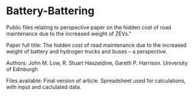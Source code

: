 # Battery-Battering
Public files relating to perspective paper on the hidden cost of road maintenance due to the increased weight of ZEVs."

Paper full title:
The hidden cost of road maintenance due to the increased weight of battery and hydrogen trucks and buses – a perspective.

Authors:
John M. Low, R. Stuart Haszeldine, Gareth P. Harrison. 
University of Edinburgh

Files available:
Final version of article.
Spreadsheet used for calculations, with input and caclulated data.
